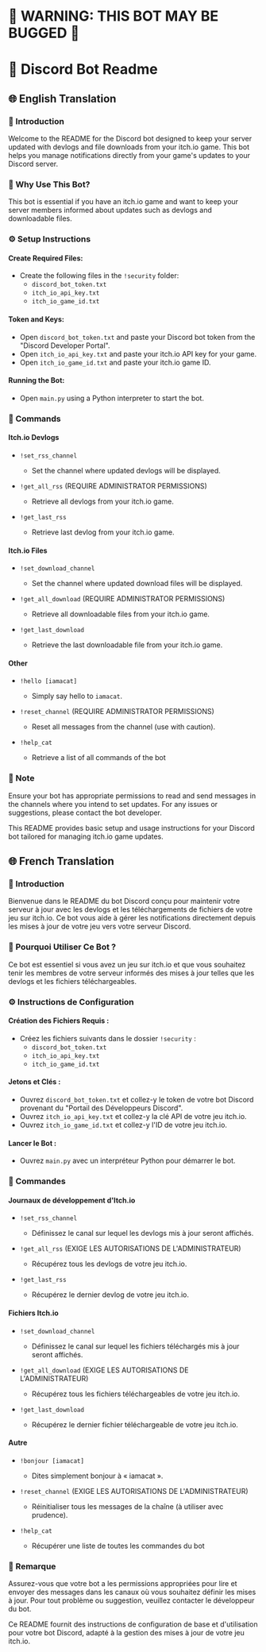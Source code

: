 # 🚨 WARNING: THIS BOT MAY BE BUGGED 🚨

# 🤖 Discord Bot Readme

## 🌐 English Translation

### 🎉 Introduction

Welcome to the README for the Discord bot designed to keep your server updated with devlogs and file downloads from your itch.io game. This bot helps you manage notifications directly from your game's updates to your Discord server.

### 🎯 Why Use This Bot?

This bot is essential if you have an itch.io game and want to keep your server members informed about updates such as devlogs and downloadable files.

### ⚙️ Setup Instructions

#### Create Required Files:
- Create the following files in the `!security` folder:
  - `discord_bot_token.txt`
  - `itch_io_api_key.txt`
  - `itch_io_game_id.txt`

#### Token and Keys:
- Open `discord_bot_token.txt` and paste your Discord bot token from the "Discord Developer Portal".
- Open `itch_io_api_key.txt` and paste your itch.io API key for your game.
- Open `itch_io_game_id.txt` and paste your itch.io game ID.

#### Running the Bot:
- Open `main.py` using a Python interpreter to start the bot.

### 📜 Commands

#### Itch.io Devlogs

- `!set_rss_channel`
  - Set the channel where updated devlogs will be displayed.

- `!get_all_rss` (REQUIRE ADMINISTRATOR PERMISSIONS)
  - Retrieve all devlogs from your itch.io game.

- `!get_last_rss`
  - Retrieve last devlog from your itch.io game.

#### Itch.io Files

- `!set_download_channel`
  - Set the channel where updated download files will be displayed.

- `!get_all_download` (REQUIRE ADMINISTRATOR PERMISSIONS)
  - Retrieve all downloadable files from your itch.io game.

- `!get_last_download`
  - Retrieve the last downloadable file from your itch.io game.

#### Other

- `!hello [iamacat]`
  - Simply say hello to `iamacat`.

- `!reset_channel` (REQUIRE ADMINISTRATOR PERMISSIONS)
  - Reset all messages from the channel (use with caution).

- `!help_cat`
  - Retrieve a list of all commands of the bot

### 📝 Note

Ensure your bot has appropriate permissions to read and send messages in the channels where you intend to set updates. For any issues or suggestions, please contact the bot developer.

This README provides basic setup and usage instructions for your Discord bot tailored for managing itch.io game updates.

## 🌐 French Translation

### 🎉 Introduction

Bienvenue dans le README du bot Discord conçu pour maintenir votre serveur à jour avec les devlogs et les téléchargements de fichiers de votre jeu sur itch.io. Ce bot vous aide à gérer les notifications directement depuis les mises à jour de votre jeu vers votre serveur Discord.

### 🎯 Pourquoi Utiliser Ce Bot ?

Ce bot est essentiel si vous avez un jeu sur itch.io et que vous souhaitez tenir les membres de votre serveur informés des mises à jour telles que les devlogs et les fichiers téléchargeables.

### ⚙️ Instructions de Configuration

#### Création des Fichiers Requis :
- Créez les fichiers suivants dans le dossier `!security` :
  - `discord_bot_token.txt`
  - `itch_io_api_key.txt`
  - `itch_io_game_id.txt`

#### Jetons et Clés :
- Ouvrez `discord_bot_token.txt` et collez-y le token de votre bot Discord provenant du "Portail des Développeurs Discord".
- Ouvrez `itch_io_api_key.txt` et collez-y la clé API de votre jeu itch.io.
- Ouvrez `itch_io_game_id.txt` et collez-y l'ID de votre jeu itch.io.

#### Lancer le Bot :
- Ouvrez `main.py` avec un interpréteur Python pour démarrer le bot.

### 📜 Commandes

#### Journaux de développement d'Itch.io

- `!set_rss_channel`
  - Définissez le canal sur lequel les devlogs mis à jour seront affichés.

- `!get_all_rss` (EXIGE LES AUTORISATIONS DE L'ADMINISTRATEUR)
  - Récupérez tous les devlogs de votre jeu itch.io.

- `!get_last_rss`
  - Récupérez le dernier devlog de votre jeu itch.io.

#### Fichiers Itch.io

- `!set_download_channel`
  - Définissez le canal sur lequel les fichiers téléchargés mis à jour seront affichés.

- `!get_all_download` (EXIGE LES AUTORISATIONS DE L'ADMINISTRATEUR)
  - Récupérez tous les fichiers téléchargeables de votre jeu itch.io.

- `!get_last_download`
  - Récupérez le dernier fichier téléchargeable de votre jeu itch.io.

#### Autre

- `!bonjour [iamacat]`
  - Dites simplement bonjour à « iamacat ».

- `!reset_channel` (EXIGE LES AUTORISATIONS DE L'ADMINISTRATEUR)
  - Réinitialiser tous les messages de la chaîne (à utiliser avec prudence).

- `!help_cat`
  - Récupérer une liste de toutes les commandes du bot

### 📝 Remarque

Assurez-vous que votre bot a les permissions appropriées pour lire et envoyer des messages dans les canaux où vous souhaitez définir les mises à jour. Pour tout problème ou suggestion, veuillez contacter le développeur du bot.

Ce README fournit des instructions de configuration de base et d'utilisation pour votre bot Discord, adapté à la gestion des mises à jour de votre jeu itch.io.
